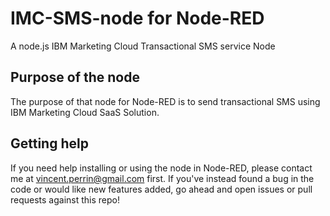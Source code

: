 # IMC-SMS-node for Node-RED

A node.js IBM Marketing Cloud Transactional SMS service Node

## Purpose of the node

The purpose of that node for Node-RED is to send transactional SMS using IBM Marketing Cloud SaaS Solution.

## Getting help

If you need help installing or using the node in Node-RED, please contact me at vincent.perrin@gmail.com first.
If you've instead found a bug in the code or would like new features added, go ahead and open issues or pull requests against this repo!
